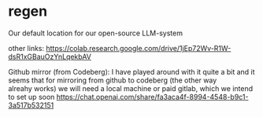 # regen

Our default location for our open-source LLM-system

other links:
https://colab.research.google.com/drive/1jEp72Wv-R1W-dsR1xGBauOzYnLqekbAV

Github mirror (from Codeberg):
I have played around with it quite a bit and it seems that for mirroring from github to codeberg (the other way alreahy works) we will need a local machine or paid gitlab, which we intend to set up soon
https://chat.openai.com/share/fa3aca4f-8994-4548-b9c1-3a517b532151